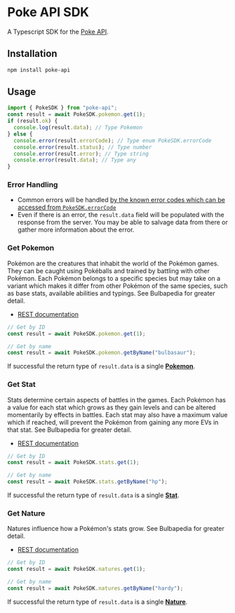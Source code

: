 # Poke API SDK

A Typescript SDK for the [Poke API](https://pokeapi.co/about).

## Installation

```bash
npm install poke-api
```

## Usage

```typescript
import { PokeSDK } from "poke-api";
const result = await PokeSDK.pokemon.get(1);
if (result.ok) {
  console.log(result.data); // Type Pokemon
} else {
  console.error(result.errorCode); // Type enum PokeSDK.errorCode
  console.error(result.status); // Type number
  console.error(result.error); // Type string
  console.error(result.data); // Type any
}
```

### Error Handling

- Common errors will be handled [by the known error codes which can be accessed from `PokeSDK.errorCode`](./src/models/Response.ts)
- Even if there is an error, the `result.data` field will be populated with the response from the server. You may be able to salvage data from there or gather more information about the error.

### Get Pokemon

Pokémon are the creatures that inhabit the world of the Pokémon games. They can be caught using Pokéballs and trained by battling with other Pokémon. Each Pokémon belongs to a specific species but may take on a variant which makes it differ from other Pokémon of the same species, such as base stats, available abilities and typings. See Bulbapedia for greater detail.

- [REST documentation](https://pokeapi.co/docs/v2#pokemon)

```typescript
// Get by ID
const result = await PokeSDK.pokemon.get(1);

// Get by name
const result = await PokeSDK.pokemon.getByName("bulbasaur");
```

If successful the return type of `result.data` is a single [**Pokemon**](./src/models/Pokemon.ts).

### Get Stat

Stats determine certain aspects of battles in the games. Each Pokémon has a value for each stat which grows as they gain levels and can be altered momentarily by effects in battles. Each stat may also have a maximum value which if reached, will prevent the Pokémon from gaining any more EVs in that stat. See Bulbapedia for greater detail.

- [REST documentation](https://pokeapi.co/docs/v2#stats)

```typescript
// Get by ID
const result = await PokeSDK.stats.get(1);

// Get by name
const result = await PokeSDK.stats.getByName("hp");
```

If successful the return type of `result.data` is a single [**Stat**](./src/models/Stat.ts).

### Get Nature

Natures influence how a Pokémon's stats grow. See Bulbapedia for greater detail.

- [REST documentation](https://pokeapi.co/docs/v2#natures)

```typescript
// Get by ID
const result = await PokeSDK.natures.get(1);

// Get by name
const result = await PokeSDK.natures.getByName("hardy");
```

If successful the return type of `result.data` is a single [**Nature**](./src/models/Nature.ts).
